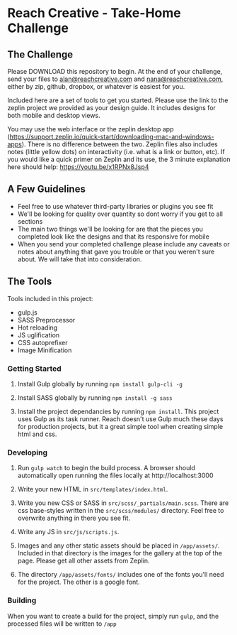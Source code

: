 # Reach Creative - Take-Home Challenge

## The Challenge

Please DOWNLOAD this repository to begin. At the end of your challenge, send your files to alan@reachcreative.com and nana@reachcreative.com, either by zip, github, dropbox, or whatever is easiest for you.

Included here are a set of tools to get you started. Please use the link to the zeplin project we provided as your design guide.  It includes designs for both mobile and desktop views.  

You may use the web interface or the zeplin desktop app (https://support.zeplin.io/quick-start/downloading-mac-and-windows-apps).  There is no difference between the two.  Zeplin files also includes notes (little yellow dots) on interactivity (i.e. what is a link or button, etc).  If you would like a quick primer on Zeplin and its use, the 3 minute explanation here should help: https://youtu.be/x1RPNx8Jsp4

## A Few Guidelines

- Feel free to use whatever third-party libraries or plugins you see fit
- We'll be looking for quality over quantity so dont worry if you get to all sections
- The main two things we'll be looking for are that the pieces you completed look like the designs and that its responsive for mobile
- When you send your completed challenge please include any caveats or notes about anything that gave you trouble or that you weren't sure about.  We will take that into consideration.


## The Tools

Tools included in this project:
- gulp.js
- SASS Preprocessor
- Hot reloading
- JS uglification
- CSS autoprefixer
- Image Minification

### Getting Started

1. Install Gulp globally by running `npm install gulp-cli -g`

2. Install SASS globally by running `npm install -g sass`

3. Install the project dependancies by running `npm install`.  This project uses Gulp as its task runner.  Reach doesn't use Gulp much these days for production projects, but it a great simple tool when creating simple html and css.

### Developing

1. Run `gulp watch` to begin the build process.  A browser should automatically open running the files locally at http://localhost:3000

2. Write your new HTML in `src/templates/index.html`.

3. Write you new CSS or SASS in `src/scss/_partials/main.scss`.  There are css base-styles written in the `src/scss/modules/` directory.  Feel free to overwrite anything in there you see fit.

4. Write any JS in `src/js/scripts.js`.

5. Images and any other static assets should be placed in `/app/assets/`. Included in that directory is the images for the gallery at the top of the page.  Please get all other assets from Zeplin.

6.  The directory `/app/assets/fonts/` includes one of the fonts you'll need for the project.  The other is a google font.

### Building

When you want to create a build for the project, simply run `gulp`, and the processed files will be written to `/app`
